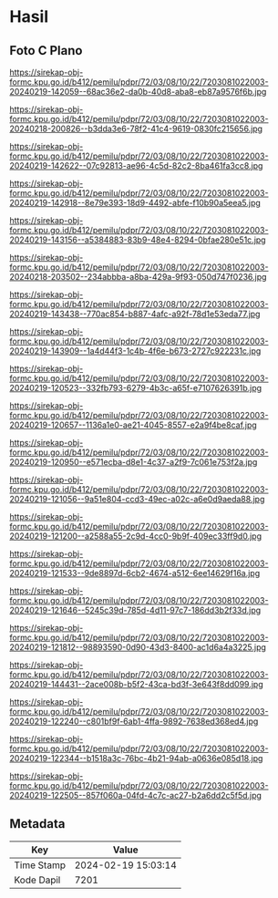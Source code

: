# Hasil

## Foto C Plano

https://sirekap-obj-formc.kpu.go.id/b412/pemilu/pdpr/72/03/08/10/22/7203081022003-20240219-142059--68ac36e2-da0b-40d8-aba8-eb87a9576f6b.jpg

https://sirekap-obj-formc.kpu.go.id/b412/pemilu/pdpr/72/03/08/10/22/7203081022003-20240218-200826--b3dda3e6-78f2-41c4-9619-0830fc215656.jpg

https://sirekap-obj-formc.kpu.go.id/b412/pemilu/pdpr/72/03/08/10/22/7203081022003-20240219-142622--07c92813-ae96-4c5d-82c2-8ba461fa3cc8.jpg

https://sirekap-obj-formc.kpu.go.id/b412/pemilu/pdpr/72/03/08/10/22/7203081022003-20240219-142918--8e79e393-18d9-4492-abfe-f10b90a5eea5.jpg

https://sirekap-obj-formc.kpu.go.id/b412/pemilu/pdpr/72/03/08/10/22/7203081022003-20240219-143156--a5384883-83b9-48e4-8294-0bfae280e51c.jpg

https://sirekap-obj-formc.kpu.go.id/b412/pemilu/pdpr/72/03/08/10/22/7203081022003-20240218-203502--234abbba-a8ba-429a-9f93-050d747f0236.jpg

https://sirekap-obj-formc.kpu.go.id/b412/pemilu/pdpr/72/03/08/10/22/7203081022003-20240219-143438--770ac854-b887-4afc-a92f-78d1e53eda77.jpg

https://sirekap-obj-formc.kpu.go.id/b412/pemilu/pdpr/72/03/08/10/22/7203081022003-20240219-143909--1a4d44f3-1c4b-4f6e-b673-2727c922231c.jpg

https://sirekap-obj-formc.kpu.go.id/b412/pemilu/pdpr/72/03/08/10/22/7203081022003-20240219-120523--332fb793-6279-4b3c-a65f-e7107626391b.jpg

https://sirekap-obj-formc.kpu.go.id/b412/pemilu/pdpr/72/03/08/10/22/7203081022003-20240219-120657--1136a1e0-ae21-4045-8557-e2a9f4be8caf.jpg

https://sirekap-obj-formc.kpu.go.id/b412/pemilu/pdpr/72/03/08/10/22/7203081022003-20240219-120950--e571ecba-d8e1-4c37-a2f9-7c061e753f2a.jpg

https://sirekap-obj-formc.kpu.go.id/b412/pemilu/pdpr/72/03/08/10/22/7203081022003-20240219-121056--9a51e804-ccd3-49ec-a02c-a6e0d9aeda88.jpg

https://sirekap-obj-formc.kpu.go.id/b412/pemilu/pdpr/72/03/08/10/22/7203081022003-20240219-121200--a2588a55-2c9d-4cc0-9b9f-409ec33ff9d0.jpg

https://sirekap-obj-formc.kpu.go.id/b412/pemilu/pdpr/72/03/08/10/22/7203081022003-20240219-121533--9de8897d-6cb2-4674-a512-6ee14629f16a.jpg

https://sirekap-obj-formc.kpu.go.id/b412/pemilu/pdpr/72/03/08/10/22/7203081022003-20240219-121646--5245c39d-785d-4d11-97c7-186dd3b2f33d.jpg

https://sirekap-obj-formc.kpu.go.id/b412/pemilu/pdpr/72/03/08/10/22/7203081022003-20240219-121812--98893590-0d90-43d3-8400-ac1d6a4a3225.jpg

https://sirekap-obj-formc.kpu.go.id/b412/pemilu/pdpr/72/03/08/10/22/7203081022003-20240219-144431--2ace008b-b5f2-43ca-bd3f-3e643f8dd099.jpg

https://sirekap-obj-formc.kpu.go.id/b412/pemilu/pdpr/72/03/08/10/22/7203081022003-20240219-122240--c801bf9f-6ab1-4ffa-9892-7638ed368ed4.jpg

https://sirekap-obj-formc.kpu.go.id/b412/pemilu/pdpr/72/03/08/10/22/7203081022003-20240219-122344--b1518a3c-76bc-4b21-94ab-a0636e085d18.jpg

https://sirekap-obj-formc.kpu.go.id/b412/pemilu/pdpr/72/03/08/10/22/7203081022003-20240219-122505--857f060a-04fd-4c7c-ac27-b2a6dd2c5f5d.jpg


## Metadata

| Key        | Value               |
| ---------- | ------------------- |
| Time Stamp | 2024-02-19 15:03:14 |
| Kode Dapil | 7201                |



